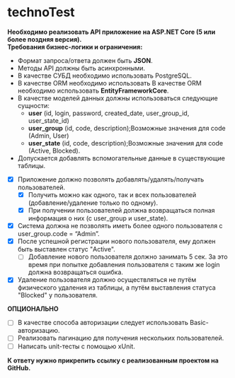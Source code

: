 # technoTest

**Необходимо реализовать API приложение на ASP.NET Core (5 или более поздняя версия).**</br>
**Требования бизнес-логики и ограничения:**

- Формат запроса/ответа должен быть **JSON**.
- Методы API должны быть асинхронными.
- В качестве СУБД необходимо использовать PostgreSQL.
- В качестве ORM необходимо использовать В качестве ORM необходимо использовать **EntityFrameworkCore**.
- В качестве моделей данных должны использоваться следующие сущности:
    - **user** (id, login, password, created_date, user_group_id, user_state_id)
    - **user_group** (id, code, description);Возможные значения для code (Admin, User)
    - **user_state** (id, code, description);Возможные значения для code (Active, Blocked).
- Допускается добавлять вспомогательные данные в существующие таблицы.

- [x] Приложение должно позволять добавлять/удалять/получать пользователей. 
    - [x] Получить можно как одного, так и всех пользователей (добавление/удаление только по одному). 
    - [x] При получении пользователей должна возвращаться полная информация о них (с user_group и user_state).
- [x] Система должна не позволять иметь более одного пользователя с user_group.code = “Admin”.
- [x] После успешной регистрации нового пользователя, ему должен быть выставлен статус "Active". 
    - [ ] Добавление нового пользователя должно занимать 5 сек. За это время при попытке добавления пользователя с таким же login должна возвращаться ошибка.
- [x] Удаление пользователя должно осуществляться не путём физического удаления из таблицы, а путём выставления статуса "Blocked" у пользователя.

**ОПЦИОНАЛЬНО**

- [ ] В качестве способа авторизации следует использовать Basic-авторизацию.
- [ ] Реализовать пагинацию для получения нескольких пользователей.
- [ ] Написать unit-тесты с помощью xUnit.

**К ответу нужно прикрепить ссылку с реализованным проектом на GitHub.**
